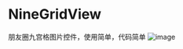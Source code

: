 # NineGridView
朋友圈九宫格图片控件，使用简单，代码简单
![image](https://github.com/yangzhidan/NineGridView/blob/master/gif/1545988393462.gif)


